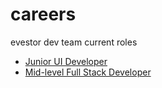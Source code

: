 # careers
evestor dev team current roles

* [Junior UI Developer](https://github.com/eVestor/articles/blob/master/junior-ui-dev.md)
* [Mid-level Full Stack Developer](https://github.com/evestor/articles/blob/master/full-stack-dev.md)
